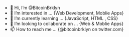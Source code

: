 - 👋 Hi, I’m @BitcoinBrklyn
- 👀 I’m interested in ... {Web Development, Moblie Apps}
- 🌱 I’m currently learning ... {JavaScript, HTML , CSS}
- 💞️ I’m looking to collaborate on ... {Web & Moblie Apps}
- 📫 How to reach me ... {@bitcoinbrklyn on twitter.com}

<!---
BitcoinBrklyn/BitcoinBrklyn is a ✨ special ✨ repository because its `README.md` (this file) appears on your GitHub profile.
You can click the Preview link to take a look at your changes.
--->
